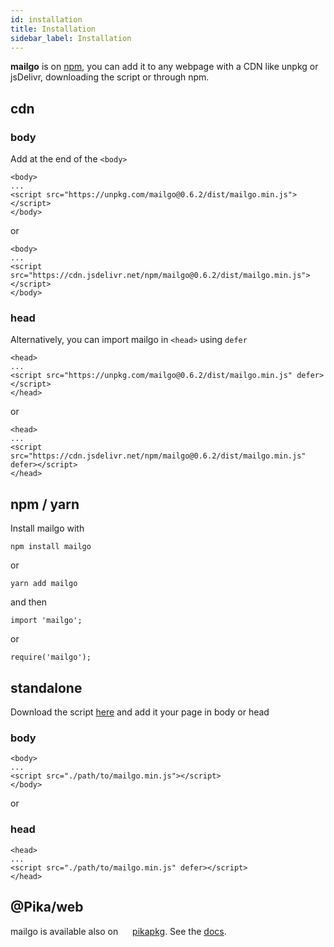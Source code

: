 ```yaml
---
id: installation
title: Installation
sidebar_label: Installation
---
```


**mailgo** is on <a href="https://www.npmjs.com/package/mailgo">npm</a>, you can add it to any webpage with a CDN like unpkg or jsDelivr, downloading the script or through npm.

## cdn

### body

Add at the end of the `<body>`

```
<body>
...
<script src="https://unpkg.com/mailgo@0.6.2/dist/mailgo.min.js"></script>
</body>
```

or

```
<body>
...
<script src="https://cdn.jsdelivr.net/npm/mailgo@0.6.2/dist/mailgo.min.js"></script>
</body>
```

### head

Alternatively, you can import mailgo in `<head>` using `defer`

```
<head>
...
<script src="https://unpkg.com/mailgo@0.6.2/dist/mailgo.min.js" defer></script>
</head>
```

or

```
<head>
...
<script src="https://cdn.jsdelivr.net/npm/mailgo@0.6.2/dist/mailgo.min.js" defer></script>
</head>
```

## npm / yarn

Install mailgo with

```
npm install mailgo
```

or

```
yarn add mailgo
```

and then

```
import 'mailgo';
```

or

```
require('mailgo');
```

## standalone

Download the script <a href="https://unpkg.com/mailgo@0.6.2/dist/mailgo.min.js">here</a> and add it your page in body or head

### body

```
<body>
...
<script src="./path/to/mailgo.min.js"></script>
</body>
```

or

### head

```
<head>
...
<script src="./path/to/mailgo.min.js" defer></script>
</head>
```

## @Pika/web

mailgo is available also on <img src="https://www.pikapkg.com/static/img/logo3.png" height="15px"> <a href="https://www.pikapkg.com/packages/?q=mailgo" target="_blank">pikapkg</a>. See the <a href="https://github.com/pikapkg/web">docs</a>.
